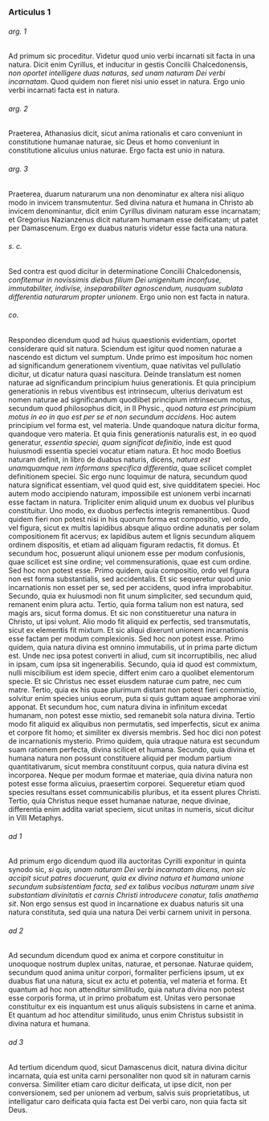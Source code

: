 ### Articulus 1

###### arg. 1
Ad primum sic proceditur. Videtur quod unio verbi incarnati sit facta in una natura. Dicit enim Cyrillus, et inducitur in gestis Concilii Chalcedonensis, *non oportet intelligere duas naturas, sed unam naturam Dei verbi incarnatam*. Quod quidem non fieret nisi unio esset in natura. Ergo unio verbi incarnati facta est in natura.

###### arg. 2
Praeterea, Athanasius dicit, sicut anima rationalis et caro conveniunt in constitutione humanae naturae, sic Deus et homo conveniunt in constitutione alicuius unius naturae. Ergo facta est unio in natura.

###### arg. 3
Praeterea, duarum naturarum una non denominatur ex altera nisi aliquo modo in invicem transmutentur. Sed divina natura et humana in Christo ab invicem denominantur, dicit enim Cyrillus divinam naturam esse incarnatam; et Gregorius Nazianzenus dicit naturam humanam esse deificatam; ut patet per Damascenum. Ergo ex duabus naturis videtur esse facta una natura.

###### s. c.
Sed contra est quod dicitur in determinatione Concilii Chalcedonensis, *confitemur in novissimis diebus filium Dei unigenitum inconfuse, immutabiliter, indivise, inseparabiliter agnoscendum, nusquam sublata differentia naturarum propter unionem*. Ergo unio non est facta in natura.

###### co.
Respondeo dicendum quod ad huius quaestionis evidentiam, oportet considerare quid sit natura. Sciendum est igitur quod nomen naturae a nascendo est dictum vel sumptum. Unde primo est impositum hoc nomen ad significandum generationem viventium, quae nativitas vel pullulatio dicitur, ut dicatur natura quasi nascitura. Deinde translatum est nomen naturae ad significandum principium huius generationis. Et quia principium generationis in rebus viventibus est intrinsecum, ulterius derivatum est nomen naturae ad significandum quodlibet principium intrinsecum motus, secundum quod philosophus dicit, in II Physic., quod *natura est principium motus in eo in quo est per se et non secundum accidens*. Hoc autem principium vel forma est, vel materia. Unde quandoque natura dicitur forma, quandoque vero materia. Et quia finis generationis naturalis est, in eo quod generatur, *essentia speciei, quam significat definitio*, inde est quod huiusmodi essentia speciei vocatur etiam natura. Et hoc modo Boetius naturam definit, in libro de duabus naturis, dicens, *natura est unamquamque rem informans specifica differentia*, quae scilicet complet definitionem speciei. Sic ergo nunc loquimur de natura, secundum quod natura significat essentiam, vel quod quid est, sive quidditatem speciei. Hoc autem modo accipiendo naturam, impossibile est unionem verbi incarnati esse factam in natura. Tripliciter enim aliquid unum ex duobus vel pluribus constituitur. Uno modo, ex duobus perfectis integris remanentibus. Quod quidem fieri non potest nisi in his quorum forma est compositio, vel ordo, vel figura, sicut ex multis lapidibus absque aliquo ordine adunatis per solam compositionem fit acervus; ex lapidibus autem et lignis secundum aliquem ordinem dispositis, et etiam ad aliquam figuram redactis, fit domus. Et secundum hoc, posuerunt aliqui unionem esse per modum confusionis, quae scilicet est sine ordine; vel commensurationis, quae est cum ordine. Sed hoc non potest esse. Primo quidem, quia compositio, ordo vel figura non est forma substantialis, sed accidentalis. Et sic sequeretur quod unio incarnationis non esset per se, sed per accidens, quod infra improbabitur. Secundo, quia ex huiusmodi non fit unum simpliciter, sed secundum quid, remanent enim plura actu. Tertio, quia forma talium non est natura, sed magis ars, sicut forma domus. Et sic non constitueretur una natura in Christo, ut ipsi volunt. Alio modo fit aliquid ex perfectis, sed transmutatis, sicut ex elementis fit mixtum. Et sic aliqui dixerunt unionem incarnationis esse factam per modum complexionis. Sed hoc non potest esse. Primo quidem, quia natura divina est omnino immutabilis, ut in prima parte dictum est. Unde nec ipsa potest converti in aliud, cum sit incorruptibilis, nec aliud in ipsam, cum ipsa sit ingenerabilis. Secundo, quia id quod est commixtum, nulli miscibilium est idem specie, differt enim caro a quolibet elementorum specie. Et sic Christus nec esset eiusdem naturae cum patre, nec cum matre. Tertio, quia ex his quae plurimum distant non potest fieri commixtio, solvitur enim species unius eorum, puta si quis guttam aquae amphorae vini apponat. Et secundum hoc, cum natura divina in infinitum excedat humanam, non potest esse mixtio, sed remanebit sola natura divina. Tertio modo fit aliquid ex aliquibus non permutatis, sed imperfectis, sicut ex anima et corpore fit homo; et similiter ex diversis membris. Sed hoc dici non potest de incarnationis mysterio. Primo quidem, quia utraque natura est secundum suam rationem perfecta, divina scilicet et humana. Secundo, quia divina et humana natura non possunt constituere aliquid per modum partium quantitativarum, sicut membra constituunt corpus, quia natura divina est incorporea. Neque per modum formae et materiae, quia divina natura non potest esse forma alicuius, praesertim corporei. Sequeretur etiam quod species resultans esset communicabilis pluribus, et ita essent plures Christi. Tertio, quia Christus neque esset humanae naturae, neque divinae, differentia enim addita variat speciem, sicut unitas in numeris, sicut dicitur in VIII Metaphys.

###### ad 1
Ad primum ergo dicendum quod illa auctoritas Cyrilli exponitur in quinta synodo sic, *si quis, unam naturam Dei verbi incarnatam dicens, non sic accipit sicut patres docuerunt, quia ex divina natura et humana unione secundum subsistentiam facta, sed ex talibus vocibus naturam unam sive substantiam divinitatis et carnis Christi introducere conatur, talis anathema sit*. Non ergo sensus est quod in incarnatione ex duabus naturis sit una natura constituta, sed quia una natura Dei verbi carnem univit in persona.

###### ad 2
Ad secundum dicendum quod ex anima et corpore constituitur in unoquoque nostrum duplex unitas, naturae, et personae. Naturae quidem, secundum quod anima unitur corpori, formaliter perficiens ipsum, ut ex duabus fiat una natura, sicut ex actu et potentia, vel materia et forma. Et quantum ad hoc non attenditur similitudo, quia natura divina non potest esse corporis forma, ut in primo probatum est. Unitas vero personae constituitur ex eis inquantum est unus aliquis subsistens in carne et anima. Et quantum ad hoc attenditur similitudo, unus enim Christus subsistit in divina natura et humana.

###### ad 3
Ad tertium dicendum quod, sicut Damascenus dicit, natura divina dicitur incarnata, quia est unita carni personaliter non quod sit in naturam carnis conversa. Similiter etiam caro dicitur deificata, ut ipse dicit, non per conversionem, sed per unionem ad verbum, salvis suis proprietatibus, ut intelligatur caro deificata quia facta est Dei verbi caro, non quia facta sit Deus.

